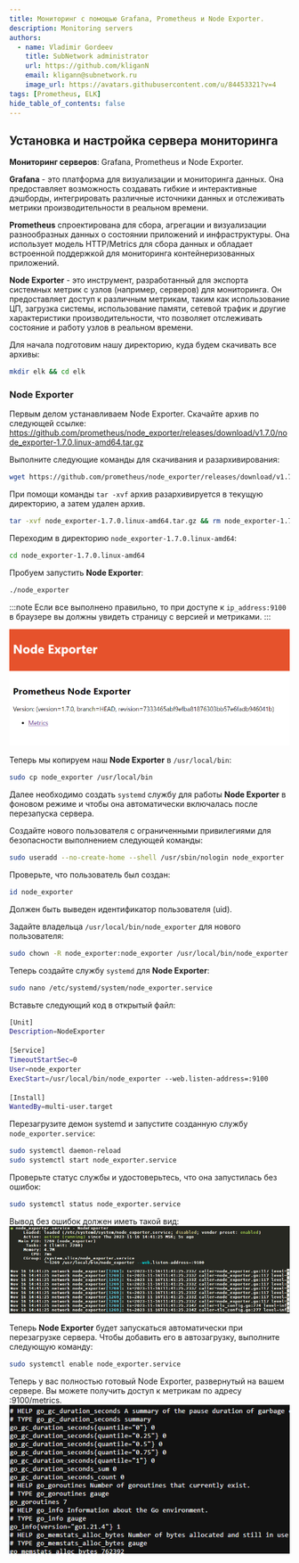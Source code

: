 ```yaml
---
title: Мониторинг с помощью Grafana, Prometheus и Node Exporter.
description: Monitoring servers
authors:
  - name: Vladimir Gordeev
    title: SubNetwork administrator
    url: https://github.com/kliganN
    email: kligann@subnetwork.ru
    image_url: https://avatars.githubusercontent.com/u/84453321?v=4
tags: [Prometheus, ELK]
hide_table_of_contents: false
---
```


## Установка и настройка сервера мониторинга
**Мониторинг серверов**: Grafana, Prometheus и Node Exporter.

**Grafana** - это платформа для визуализации и мониторинга данных. Она предоставляет возможность создавать гибкие и интерактивные дэшборды, интегрировать различные источники данных и отслеживать метрики производительности в реальном времени.

**Prometheus** спроектирована для сбора, агрегации и визуализации разнообразных данных о состоянии приложений и инфраструктуры. Она использует модель HTTP/Metrics для сбора данных и обладает встроенной поддержкой для мониторинга контейнеризованных приложений.

**Node Exporter** - это инструмент, разработанный для экспорта системных метрик с узлов (например, серверов) для мониторинга. Он предоставляет доступ к различным метрикам, таким как использование ЦП, загрузка системы, использование памяти, сетевой трафик и другие характеристики производительности, что позволяет отслеживать состояние и работу узлов в реальном времени.

Для начала подготовим нашу директорию, куда будем скачивать все архивы:

```bash
mkdir elk && cd elk
```
### Node Exporter
Первым делом устанавливаем Node Exporter. Скачайте архив по следующей ссылке: https://github.com/prometheus/node_exporter/releases/download/v1.7.0/node_exporter-1.7.0.linux-amd64.tar.gz


Выполните следующие команды для скачивания и разархивирования:
```bash
wget https://github.com/prometheus/node_exporter/releases/download/v1.7.0/node_exporter-1.7.0.linux-amd64.tar.gz
```


При помощи команды `tar -xvf` архив разархивируется в текущую директорию, а затем удален архив.
```bash
tar -xvf node_exporter-1.7.0.linux-amd64.tar.gz && rm node_exporter-1.7.0.linux-amd64.tar.gz
```

Переходим в директорию `node_exporter-1.7.0.linux-amd64`:
```bash
cd node_exporter-1.7.0.linux-amd64
```

Пробуем запустить **Node Exporter**:

```bash
./node_exporter
```

:::note
Если все выполнено правильно, то при доступе к `ip_address:9100` в браузере вы должны увидеть страницу с версией и метриками.
:::

![](img/Untitled.png)

Теперь мы копируем наш **Node Exporter** в `/usr/local/bin`:

```bash
sudo cp node_exporter /usr/local/bin
```


Далее необходимо создать `systemd` службу для работы **Node Exporter** в фоновом режиме и чтобы она автоматически включалась после перезапуска сервера.

Создайте нового пользователя с ограниченными привилегиями для безопасности выполнением следующей команды:

```bash
sudo useradd --no-create-home --shell /usr/sbin/nologin node_exporter
```

Проверьте, что пользователь был создан:

```bash
id node_exporter
```
Должен быть выведен идентификатор пользователя (uid).


Задайте владельца `/usr/local/bin/node_exporter` для нового пользователя:
```bash
sudo chown -R node_exporter:node_exporter /usr/local/bin/node_exporter
```

Теперь создайте службу `systemd` для **Node Exporter**:
```bash
sudo nano /etc/systemd/system/node_exporter.service
```

Вставьте следующий код в открытый файл:
```bash
[Unit]
Description=NodeExporter

[Service]
TimeoutStartSec=0
User=node_exporter
ExecStart=/usr/local/bin/node_exporter --web.listen-address=:9100

[Install]
WantedBy=multi-user.target
```


Перезагрузите демон systemd и запустите созданную службу `node_exporter.service`:

```bash
sudo systemctl daemon-reload
sudo systemctl start node_exporter.service
```

Проверьте статус службы и удостоверьтесь, что она запустилась без ошибок:

```bash
sudo systemctl status node_exporter.service
```
Вывод без ошибок должен иметь такой вид:
![](img/Untitled%201.png)

Теперь **Node Exporter** будет запускаться автоматически при перезагрузке сервера. Чтобы добавить его в автозагрузку, выполните следующую команду:

```bash
sudo systemctl enable node_exporter.service
```

Теперь у вас полностью готовый Node Exporter, развернутый на вашем сервере. Вы можете получить доступ к метрикам по адресу :9100/metrics.
![](img/Untitled%202.png)
